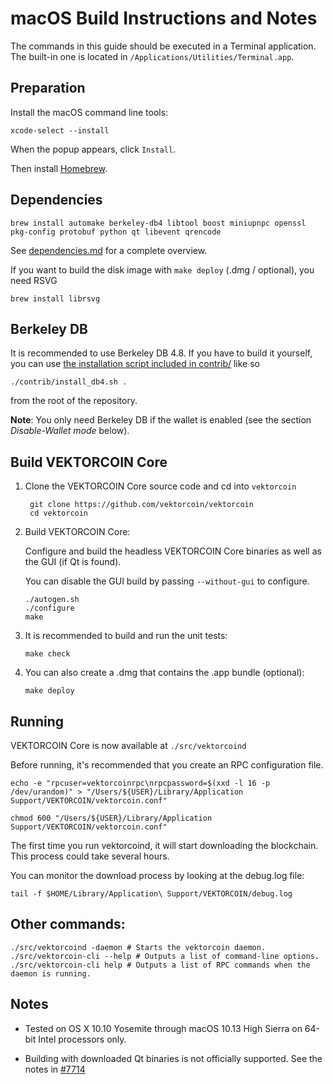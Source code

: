 macOS Build Instructions and Notes
====================================
The commands in this guide should be executed in a Terminal application.
The built-in one is located in `/Applications/Utilities/Terminal.app`.

Preparation
-----------
Install the macOS command line tools:

`xcode-select --install`

When the popup appears, click `Install`.

Then install [Homebrew](https://brew.sh).

Dependencies
----------------------

    brew install automake berkeley-db4 libtool boost miniupnpc openssl pkg-config protobuf python qt libevent qrencode

See [dependencies.md](dependencies.md) for a complete overview.

If you want to build the disk image with `make deploy` (.dmg / optional), you need RSVG

    brew install librsvg

Berkeley DB
-----------
It is recommended to use Berkeley DB 4.8. If you have to build it yourself,
you can use [the installation script included in contrib/](/contrib/install_db4.sh)
like so

```shell
./contrib/install_db4.sh .
```

from the root of the repository.

**Note**: You only need Berkeley DB if the wallet is enabled (see the section *Disable-Wallet mode* below).

Build VEKTORCOIN Core
------------------------

1. Clone the VEKTORCOIN Core source code and cd into `vektorcoin`

        git clone https://github.com/vektorcoin/vektorcoin
        cd vektorcoin

2.  Build VEKTORCOIN Core:

    Configure and build the headless VEKTORCOIN Core binaries as well as the GUI (if Qt is found).

    You can disable the GUI build by passing `--without-gui` to configure.

        ./autogen.sh
        ./configure
        make

3.  It is recommended to build and run the unit tests:

        make check

4.  You can also create a .dmg that contains the .app bundle (optional):

        make deploy

Running
-------

VEKTORCOIN Core is now available at `./src/vektorcoind`

Before running, it's recommended that you create an RPC configuration file.

    echo -e "rpcuser=vektorcoinrpc\nrpcpassword=$(xxd -l 16 -p /dev/urandom)" > "/Users/${USER}/Library/Application Support/VEKTORCOIN/vektorcoin.conf"

    chmod 600 "/Users/${USER}/Library/Application Support/VEKTORCOIN/vektorcoin.conf"

The first time you run vektorcoind, it will start downloading the blockchain. This process could take several hours.

You can monitor the download process by looking at the debug.log file:

    tail -f $HOME/Library/Application\ Support/VEKTORCOIN/debug.log

Other commands:
-------

    ./src/vektorcoind -daemon # Starts the vektorcoin daemon.
    ./src/vektorcoin-cli --help # Outputs a list of command-line options.
    ./src/vektorcoin-cli help # Outputs a list of RPC commands when the daemon is running.

Notes
-----

* Tested on OS X 10.10 Yosemite through macOS 10.13 High Sierra on 64-bit Intel processors only.

* Building with downloaded Qt binaries is not officially supported. See the notes in [#7714](https://github.com/vektorcoin/vektorcoin/issues/7714)

